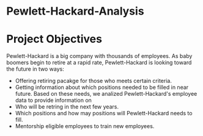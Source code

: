 # Pewlett-Hackard-Analysis
# Project Objectives
Pewlett-Hackard is a big company with thousands of employees. As baby boomers begin to retire at a rapid rate, Pewlett-Hackard is looking toward the future in two ways:
- Offering retiring pacakge for those who meets certain criteria.
- Getting information about which positions needed to be filled in near future.
Based on these needs, we analized Pewlett-Hackard's employee data to provide information on
- Who will be retring in the next few years.
- Which positions and how may positions will Pewlett-Hackard needs to fill.
- Mentorship eligible employees to train new employees.
